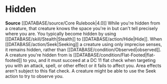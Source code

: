 ﻿---
id: '22'
name: Hidden
source: null

---
# Hidden

**Source** [[DATABASE/source/Core Rulebook|4.0]]
While you're hidden from a creature, that creature knows the space you're in but can't tell precisely where you are. You typically become hidden by using [[DATABASE/skill/Stealth|Stealth]] to [[DATABASE/action/Hide|Hide]]. When [[DATABASE/action/Seek|Seeking]] a creature using only imprecise senses, it remains hidden, rather than [[DATABASE/condition/Observed|observed]]. A creature you're hidden from is [[DATABASE/condition/Flat-Footed|flat-footed]] to you, and it must succeed at a DC 11 flat check when targeting you with an attack, spell, or other effect or it fails to affect you. Area effects aren't subject to this flat check.
 A creature might be able to use the Seek action to try to observe you.